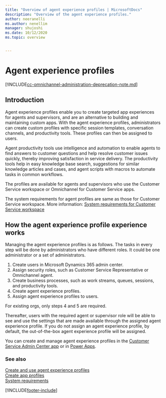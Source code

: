 ```yaml
---
title: "Overview of agent experience profiles | MicrosoftDocs"
description: "Overview of the agent experience profiles."
author: neeranelli
ms.author: nenellim
manager: shujoshi
ms.date: 10/12/2020
ms.topic: overview


---
```


# Agent experience profiles

[!INCLUDE[cc-omnichannel-administration-deprecation-note.md](../includes/cc-omnichannel-administration-deprecation-note.md)]

## Introduction

Agent experience profiles enable you to create targeted app experiences for agents and supervisors, and are an alternative to building and maintaining custom apps.
With the agent experience profiles, administrators can create custom profiles with specific session templates, conversation channels, and productivity tools. These profiles can then be assigned to users.

Agent productivity tools use intelligence and automation to enable agents to find answers to customer questions and help resolve customer issues quickly, thereby improving satisfaction in service delivery. The productivity tools help in easy knowledge base search, suggestions for similar knowledge articles and cases, and agent scripts with macros to automate tasks in common workflows. 

The profiles are available for agents and supervisors who use the Customer Service workspace or Omnichannel for Customer Service apps.

The system requirements for agent profiles are same as those for Customer Service workspace. More information: [System requirements for Customer Service workspace](../customer-service/customer-service-workspace-system-requirements.md)

## How the agent experience profile experience works

Managing the agent experience profiles is as follows. The tasks in every step will be done by administrators who have different roles. It could be one administrator or a set of administrators.

1. Create users in Microsoft Dynamics 365 admin center.
2. Assign security roles, such as Customer Service Representative or Omnichannel agent.
3. Create business processes, such as work streams, queues, sessions, and productivity tools.
4. Create agent experience profiles.
5. Assign agent experience profiles to users.

For existing orgs, only steps 4 and 5 are required.

Thereafter, users with the required agent or supervisor role will be able to see and use the settings that are made available through the assigned agent experience profile. If you do not assign an agent experience profile, by default, the out-of-the-box agent experience profile will be assigned.

You can create and manage agent experience profiles in the [Customer Service Admin Center app](agent_experience_profile_create.md) or in [Power Apps](agent_profile_powerapp.md).

### See also
[Create and use agent experience profiles](agent_experience_profile_create.md)    
[Create app profiles](app-profile-manager.md)  
[System requirements](../customer-service/customer-service-workspace-system-requirements.md)  

[!INCLUDE[footer-include](../includes/footer-banner.md)]

